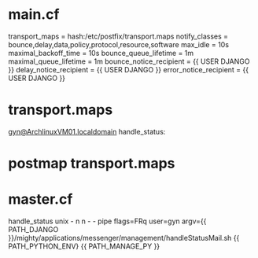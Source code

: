 # main.cf
transport_maps = hash:/etc/postfix/transport.maps
notify_classes = bounce,delay,data,policy,protocol,resource,software
max_idle = 10s
maximal_backoff_time = 10s
bounce_queue_lifetime = 1m
maximal_queue_lifetime = 1m
bounce_notice_recipient = {{ USER DJANGO }}
delay_notice_recipient = {{ USER DJANGO }}
error_notice_recipient = {{ USER DJANGO }}

# transport.maps
gyn@ArchlinuxVM01.localdomain   handle_status:
# postmap transport.maps

# master.cf
handle_status unix - n n - - pipe
    flags=FRq user=gyn argv={{ PATH_DJANGO }}/mighty/applications/messenger/management/handleStatusMail.sh {{ PATH_PYTHON_ENV} {{ PATH_MANAGE_PY }}
